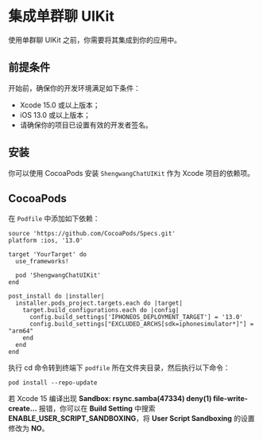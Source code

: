 # 集成单群聊 UIKit

<Toc />

使用单群聊 UIKit 之前，你需要将其集成到你的应用中。

## 前提条件

开始前，确保你的开发环境满足如下条件：

- Xcode 15.0 或以上版本；
- iOS 13.0 或以上版本；
- 请确保你的项目已设置有效的开发者签名。

## 安装

你可以使用 CocoaPods 安装 `ShengwangChatUIKit` 作为 Xcode 项目的依赖项。

## CocoaPods

在 `Podfile` 中添加如下依赖：

```
source 'https://github.com/CocoaPods/Specs.git'
platform :ios, '13.0'

target 'YourTarget' do
  use_frameworks!
  
  pod 'ShengwangChatUIKit'
end

post_install do |installer|
  installer.pods_project.targets.each do |target|
    target.build_configurations.each do |config|
      config.build_settings['IPHONEOS_DEPLOYMENT_TARGET'] = '13.0'
      config.build_settings["EXCLUDED_ARCHS[sdk=iphonesimulator*]"] = "arm64"
    end
  end
end
```

执行 cd 命令转到终端下 `podfile` 所在文件夹目录，然后执行以下命令：

```
pod install --repo-update
```

若 Xcode 15 编译出现 **Sandbox: rsync.samba(47334) deny(1) file-write-create...** 报错，你可以在 **Build Setting** 中搜索 **ENABLE_USER_SCRIPT_SANDBOXING**，将 **User Script Sandboxing** 的设置修改为 **NO**。
